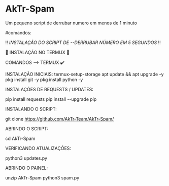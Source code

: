 # AkTr-Spam
Um pequeno script de derrubar numero em menos de 1 minuto

#comandos:

!! *INSTALAÇÃO DO SCRIPT DE --DERRUBAR NÚMERO EM 5 SEGUNDOS* !!

🔰 INSTALAÇÃO NO TERMUX 🔰

COMANDOS --> TERMUX ✔️

INSTALAÇÃO INICIAIS:
termux-setup-storage
apt update && apt upgrade -y
pkg install git -y
pkg install python -y

INSTALAÇÕES DE REQUESTS / UPDATES:

pip install requests
pip install --upgrade pip

INSTALANDO O SCRIPT:

git clone https://github.com/AkTr-Team/AkTr-Spam/

ABRINDO O SCRIPT:

cd AkTr-Spam

VERIFICANDO ATUALIZAÇÕES:

python3 updates.py

ABRINDO O PAINEL:

unzip AkTr-Spam
python3 spam.py
